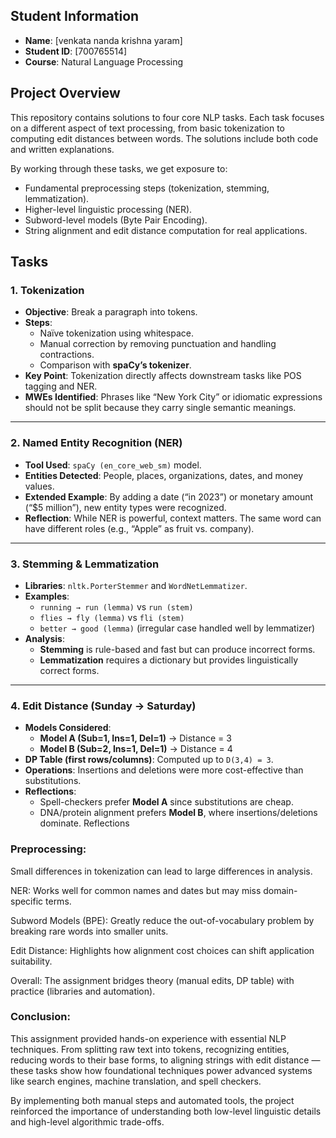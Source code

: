 

## Student Information
- **Name**: [venkata nanda krishna yaram]  
- **Student ID**: [700765514]  
- **Course**: Natural Language Processing  


## Project Overview
This repository contains solutions to four core NLP tasks. Each task focuses on a different aspect of text processing, from basic tokenization to computing edit distances between words. The solutions include both code and written explanations.

By working through these tasks, we get exposure to:
- Fundamental preprocessing steps (tokenization, stemming, lemmatization).  
- Higher-level linguistic processing (NER).  
- Subword-level models (Byte Pair Encoding).  
- String alignment and edit distance computation for real applications.  

## Tasks

### 1. Tokenization
- **Objective**: Break a paragraph into tokens.  
- **Steps**:  
  - Naïve tokenization using whitespace.  
  - Manual correction by removing punctuation and handling contractions.  
  - Comparison with **spaCy’s tokenizer**.  
- **Key Point**: Tokenization directly affects downstream tasks like POS tagging and NER.  
- **MWEs Identified**: Phrases like “New York City” or idiomatic expressions should not be split because they carry single semantic meanings.  

---

### 2. Named Entity Recognition (NER)
- **Tool Used**: `spaCy (en_core_web_sm)` model.  
- **Entities Detected**: People, places, organizations, dates, and money values.  
- **Extended Example**: By adding a date (“in 2023”) or monetary amount (“$5 million”), new entity types were recognized.  
- **Reflection**: While NER is powerful, context matters. The same word can have different roles (e.g., “Apple” as fruit vs. company).  

---

### 3. Stemming & Lemmatization
- **Libraries**: `nltk.PorterStemmer` and `WordNetLemmatizer`.  
- **Examples**:  
  - `running → run (lemma)` vs `run (stem)`  
  - `flies → fly (lemma)` vs `fli (stem)`  
  - `better → good (lemma)` (irregular case handled well by lemmatizer)  
- **Analysis**:  
  - **Stemming** is rule-based and fast but can produce incorrect forms.  
  - **Lemmatization** requires a dictionary but provides linguistically correct forms.  

---

### 4. Edit Distance (Sunday → Saturday)
- **Models Considered**:  
  - **Model A (Sub=1, Ins=1, Del=1)** → Distance = 3  
  - **Model B (Sub=2, Ins=1, Del=1)** → Distance = 4  
- **DP Table (first rows/columns)**: Computed up to `D(3,4) = 3`.  
- **Operations**: Insertions and deletions were more cost-effective than substitutions.  
- **Reflections**:  
  - Spell-checkers prefer **Model A** since substitutions are cheap.  
  - DNA/protein alignment prefers **Model B**, where insertions/deletions dominate.
    Reflections

### Preprocessing: 
Small differences in tokenization can lead to large differences in analysis.

NER: Works well for common names and dates but may miss domain-specific terms.

Subword Models (BPE): Greatly reduce the out-of-vocabulary problem by breaking rare words into smaller units.

Edit Distance: Highlights how alignment cost choices can shift application suitability.

Overall: The assignment bridges theory (manual edits, DP table) with practice (libraries and automation).

### Conclusion:

This assignment provided hands-on experience with essential NLP techniques. From splitting raw text into tokens, recognizing entities, reducing words to their base forms, to aligning strings with edit distance — these tasks show how foundational techniques power advanced systems like search engines, machine translation, and spell checkers.

By implementing both manual steps and automated tools, the project reinforced the importance of understanding both low-level linguistic details and high-level algorithmic trade-offs.
